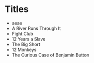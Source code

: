 # Titles

* aeae
* A River Runs Through It
* Fight Club
* 12 Years a Slave
* The Big Short
* 12 Monkeys
* The Curious Case of Benjamin Button
